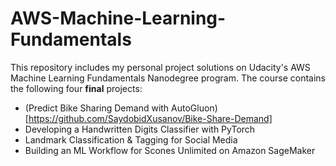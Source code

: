 # AWS-Machine-Learning-Fundamentals
This repository includes my personal project solutions on Udacity's AWS Machine Learning Fundamentals Nanodegree program.
The course contains the following four **final** projects:

* (Predict Bike Sharing Demand with AutoGluon)[https://github.com/SaydobidXusanov/Bike-Share-Demand]
* Developing a Handwritten Digits Classifier with PyTorch
* Landmark Classification & Tagging for Social Media
* Building an ML Workflow for Scones Unlimited on Amazon SageMaker

